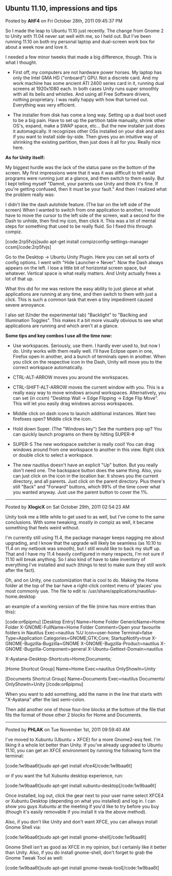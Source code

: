 ## Ubuntu 11.10, impressions and tips
Posted by **AltF4** on Fri October 28th, 2011 09:45:37 PM

So I made the leap to Ubuntu 11.10 just recently. The change from Gnome 2 to Unity with 11.04 never sat well with me, so I held out. But I've been running 11.10 on both my personal laptop and dual-screen work box for about a week now and love it.

I needed a few minor tweeks that made a big difference, though. This is what I thought.

- First off, my computers are not hardware power horses. My laptop has only the Intel GMA HD ("onboard") GPU. Not a discrete card. And my work machine has some ancient ATI 2400 series card in it, running dual screens at 1920x1080 each. In both cases Unity runs super smoothly with all its bells and whistles. And using all Free Software drivers, nothing proprietary. I was really happy with how that turned out. Everything was very efficient.

- The installer from disk has come a long way. Setting up a dual boot used to be a big pain. Have to set up the partition table manually, shrink other OS's, expand, make a SWAP space, etc... But the new installer just does it automagically. It recognizes other OSs installed on your disk and asks if you want to install side-by-side. Then gives you an intuitive way of shrinking the existing partition, then just does it all for you. Really nice here.

**As for Unity itself:**

My biggest hurdle was the lack of the status pane on the bottom of the screen. My first impressions were that it was it was difficult to tell what programs were running just at a glance, and then switch to them easily. But I kept telling myself "Damnit, your parents use Unity and think it's fine. If you're getting confused, then it must be your fault." And then I realized what the problem really was:

I didn't like the dash autohide feature. (The bar on the left side of the screen) When I wanted to switch from one application to another, I would have to move the cursor to the left side of the screen, wait a second for the Dash to unhide, then find my icon, then click it. This was a lot of mental steps for something that used to be really fluid. So I fixed this through compiz.

[code:2rp5fvjs]sudo apt-get install compizconfig-settings-manager
ccsm[/code:2rp5fvjs]

Go to the Desktop -> Ubuntu Unity Plugin. Here you can set all sorts of config options. I went with "Hide Launcher-> Never". Now the Dash always appears on the left. I lose a little bit of horizontal screen space, but whatever. Vertical space is what really matters. And Unity actually frees a lot of that up. 

What this did for me was restore the easy ability to just glance at what applications are running at any time, and then switch to them with just a click. This is such a common task that even a tiny impediment caused severe annoyance.

I also set (Under the experimental tab) "Backlight" to "Baclking and Illumination Toggles". This makes it a bit more visually obvious to see what applications are running and which aren't at a glance. 

**Some tips and key combos I use all the time now:**

- Use workspaces. Seriously, use them. I hardly ever used to, but now I do. Unity works with them really well. I'll have Eclipse open in one, Firefox open in another, and a bunch of terminals open in another. When you click on the respective icon in the Dash, Unity will move you to the correct workspace automatically.

- CTRL-ALT-ARROW moves you around the workspaces. 
- CTRL-SHIFT-ALT-ARROW moves the current window with you. This is a really easy way to move windows around workspaces. Alternatively, you can set (in ccsm) "Desktop Wall -> Edge Flipping -> Edge Flip Move". This will let you easily drag windows across workspaces.
- Middle click on dash icons to launch additional instances. Want two firefoxes open? Middle click the icon.
- Hold down Super. (The "Windows key") See the numbers pop up? You can quickly launch programs on there by hitting SUPER-#
- SUPER-S The new workspace switcher is really cool! You can drag windows around from one workspace to another in this view. Right click or double click to select a workspace. 
- The new nautilus doesn't have an explicit "Up" button. But you really don't need one. The backspace button does the same thing. Also, you can just click on the icon in the location bar. It shows you the current directory, and all parents. Just click on the parent directory. Plus there's still "Back" and "Forward" buttons, which 99% of the time cover what you wanted anyway. Just use the parent button to cover the 1%.

--------------------------------------------------------------------------------

Posted by **XlogicX** on Sat October 29th, 2011 02:54:23 AM

Unity took me a little while to get used to as well, but I've come to the same conclusions. With some tweaking, mostly in compiz as well, it became something that feels weird without.

I'm currently still using 11.4, the package manager keeps nagging me about upgrading, and I know that the upgrade will likely be seamless (as 10.10 to 11.4 on my netbook was smooth), but I still would like to back my stuff up. That and I have my 11.4 heavily configured in many respects, I'm not sure if 11.10 will break anything. So I also kind of have to take inventory of everything I've installed and such (things to test to make sure they still work after the fact).

Oh, and on Unity, one customization that is cool to do. Making the Home folder at the top of the bar have a right-click context menu of 'places' you most commonly use. The file to edit is:
/usr/share/applications/nautilus-home.desktop

an example of a working version of the file (mine has more entries than this):

[code:or6pipmu]
[Desktop Entry]
Name=Home Folder
GenericName=Home Folder
X-GNOME-FullName=Home Folder
Comment=Open your favourite folders in Nautilus
Exec=nautilus %U
Icon=user-home
Terminal=false
Type=Application
Categories=GNOME;GTK;Core;
StartupNotify=true
X-GNOME-Bugzilla-Bugzilla=GNOME
X-GNOME-Bugzilla-Product=nautilus
X-GNOME-Bugzilla-Component=general
X-Ubuntu-Gettext-Domain=nautilus

X-Ayatana-Desktop-Shortcuts=Home;Documents;

[Home Shortcut Group]
Name=Home
Exec=nautilus
OnlyShowIn=Unity

[Documents Shortcut Group]
Name=Documents
Exec=nautilus Documents/
OnlyShowIn=Unity
[/code:or6pipmu]

When you want to add something, add the name in the line that starts with "X-Ayatana" after the last semi-colon.

Then add another one of those four-line blocks at the bottom of the file that fits the format of those other 2 blocks for Home and Documents.

--------------------------------------------------------------------------------

Posted by **PHLAK** on Tue November 1st, 2011 09:59:40 AM

I've moved to Xubuntu (Ubuntu + XFCE) for a more Gnome2-esq feel.  I'm liking it a whole lot better than Unity.  If you've already upgraded to Ubuntu 11.10, you can get an XFCE environment by running the following form the terminal:

[code:1w9baa6t]sudo apt-get install xfce4[/code:1w9baa6t]

or if you want the full Xubuntu desktop experience, run:

[code:1w9baa6t]sudo apt-get install xubuntu-desktop[/code:1w9baa6t]

Once installed, log out, click the gear next to your user name select XFCE4 or Xubuntu Desktop (depending on what you installed) and log in.  I can show you guys Xubuntu at the meeting if you'd like to try before you buy (though it's easily removable if you install it via the above method).

Also, if you don't like Unity and don't want XFCE, you can allways install Gnome Shell via:

[code:1w9baa6t]sudo apt-get install gnome-shell[/code:1w9baa6t]

Gnome Shell isn't as good as XFCE in my opinion, but I certainly like it better than Unity. Also, if you do install gnome-shell, don't forget to grab the Gnome Tweak Tool as well:

[code:1w9baa6t]sudo apt-get install gnome-tweak-tool[/code:1w9baa6t]

